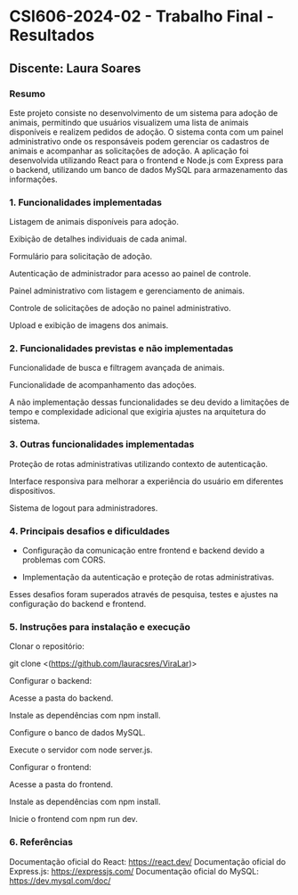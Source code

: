 ﻿# CSI606-2024-02 - Trabalho Final - Resultados

## Discente: Laura Soares

### Resumo
Este projeto consiste no desenvolvimento de um sistema para adoção de animais, permitindo que usuários visualizem uma lista de animais disponíveis e realizem pedidos de adoção. O sistema conta com um painel administrativo onde os responsáveis podem gerenciar os cadastros de animais e acompanhar as solicitações de adoção. A aplicação foi desenvolvida utilizando React para o frontend e Node.js com Express para o backend, utilizando um banco de dados MySQL para armazenamento das informações.

### 1. Funcionalidades implementadas

Listagem de animais disponíveis para adoção.

Exibição de detalhes individuais de cada animal.

Formulário para solicitação de adoção.

Autenticação de administrador para acesso ao painel de controle.

Painel administrativo com listagem e gerenciamento de animais.

Controle de solicitações de adoção no painel administrativo.

Upload e exibição de imagens dos animais.

### 2. Funcionalidades previstas e não implementadas

Funcionalidade de busca e filtragem avançada de animais.

Funcionalidade de acompanhamento das adoções.

A não implementação dessas funcionalidades se deu devido a limitações de tempo e complexidade adicional que exigiria ajustes na arquitetura do sistema.

### 3. Outras funcionalidades implementadas

Proteção de rotas administrativas utilizando contexto de autenticação.

Interface responsiva para melhorar a experiência do usuário em diferentes dispositivos.

Sistema de logout para administradores.

### 4. Principais desafios e dificuldades

- Configuração da comunicação entre frontend e backend devido a problemas com CORS.

- Implementação da autenticação e proteção de rotas administrativas.

Esses desafios foram superados através de pesquisa, testes e ajustes na configuração do backend e frontend.

### 5. Instruções para instalação e execução

Clonar o repositório:

git clone <(https://github.com/lauracsres/ViraLar)>

Configurar o backend:

Acesse a pasta do backend.

Instale as dependências com npm install.

Configure o banco de dados MySQL.

Execute o servidor com node server.js.

Configurar o frontend:

Acesse a pasta do frontend.

Instale as dependências com npm install.

Inicie o frontend com npm run dev.

### 6. Referências

Documentação oficial do React: https://react.dev/
Documentação oficial do Express.js: https://expressjs.com/
Documentação oficial do MySQL: https://dev.mysql.com/doc/
